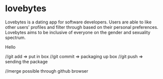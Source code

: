 # lovebytes
Lovebytes is a dating app for software developers.
Users are able to like other users' profiles and filter 
through based on their personal preferences. 
Lovebytes aims to be inclusive of everyone on the gender
and sexuality spectrum.

Hello 

//git add => put in box
//git commit => packaging up box
//git push => sending the package

//merge possible through github browser